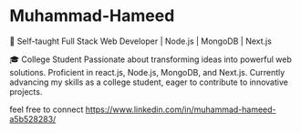 # Muhammad-Hameed

🚀 Self-taught Full Stack Web Developer | Node.js | MongoDB | Next.js

🎓 College Student
Passionate about transforming ideas into powerful web solutions. Proficient in react.js, Node.js, MongoDB, and Next.js.
Currently advancing my skills as a college student, eager to contribute to innovative projects.

feel free to connect
https://www.linkedin.com/in/muhammad-hameed-a5b528283/
